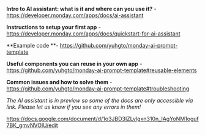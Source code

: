 **Intro to AI assistant: what is it and where can you use it?** - https://developer.monday.com/apps/docs/ai-assistant

**Instructions to setup your first app** - https://developer.monday.com/apps/docs/quickstart-for-ai-assistant

**Example code **- https://github.com/yuhgto/monday-ai-prompt-template

**Useful components you can reuse in your own app** - https://github.com/yuhgto/monday-ai-prompt-template#reusable-elements

**Common issues and how to solve them** - https://github.com/yuhgto/monday-ai-prompt-template#troubleshooting

*The AI assistant is in preview so some of the docs are only accessible via link. Please let us know if you see any errors in them!*

https://docs.google.com/document/d/1o3JBD3IZLvlgxn310n_IAgYoNM1oguf7BK_gmvNVOlU/edit